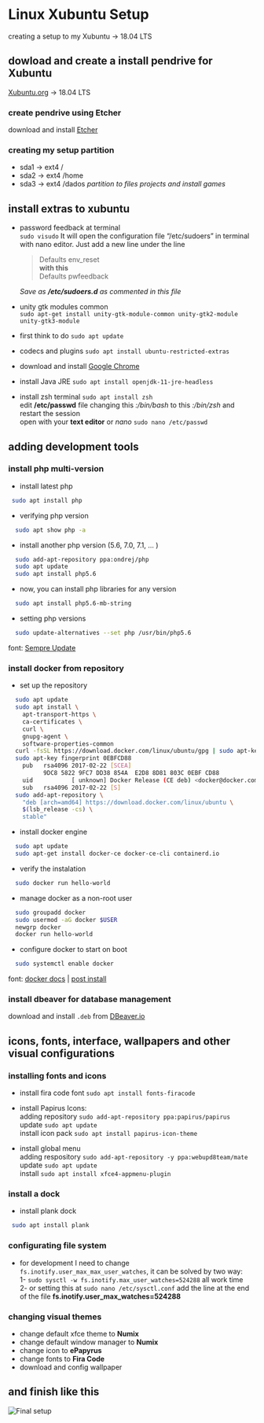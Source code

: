 # Linux Xubuntu Setup

creating a setup to my Xubuntu -> 18.04 LTS

## dowload and create a install pendrive for Xubuntu

[Xubuntu.org](https://xubuntu.org/download) -> 18.04 LTS

### create pendrive using Etcher

download and install
[Etcher](https://www.balena.io/etcher/)

### creating my setup partition

* sda1 -> ext4 /
* sda2 -> ext4 /home
* sda3 -> ext4 /dados  *partition to files projects and install games*

## install extras to xubuntu

* password feedback at terminal \
 ```sudo visudo```
   It will open the configuration file “/etc/sudoers” in terminal with nano editor. Just add a new line under the line
   > Defaults        env_reset \
   **with this** \
   > Defaults        pwfeedback

   *Save as **/etc/sudoers.d** as commented in this file*

* unity gtk modules common \
 ```sudo apt-get install unity-gtk-module-common unity-gtk2-module unity-gtk3-module```

* first think to do
 ```sudo apt update```

* codecs and plugins
 ```sudo apt install ubuntu-restricted-extras```

* download and install [Google Chrome](https://www.google.com/chrome/)

* install Java JRE
 ```sudo apt install openjdk-11-jre-headless```

* install zsh terminal `sudo apt install zsh` \
 edit **/etc/passwd** file changing this *:/bin/bash* to this *:/bin/zsh* and restart the session \
 open with your **text editor** or *nano* ```sudo nano /etc/passwd```

## adding development tools

### install php multi-version

* install latest php

 ```bash
  sudo apt install php
 ```

* verifying php version

 ```bash
   sudo apt show php -a
 ```

* install another php version (5.6, 7.0, 7.1, ... )

 ```bash
   sudo add-apt-repository ppa:ondrej/php
   sudo apt update
   sudo apt install php5.6
```

* now, you can install php libraries for any version

```bash
  sudo apt install php5.6-mb-string
```

* setting php versions

```bash
  sudo update-alternatives --set php /usr/bin/php5.6
```

font: [Sempre Update](https://sempreupdate.com.br/instalar-versoes-diferentes-php-5-6-7-0-7-1-7-2-7-3-no-ubuntu/)

### install docker from repository

* set up the repository

```bash
  sudo apt update
  sudo apt install \
    apt-transport-https \
    ca-certificates \
    curl \
    gnupg-agent \
    software-properties-common
  curl -fsSL https://download.docker.com/linux/ubuntu/gpg | sudo apt-key add -
  sudo apt-key fingerprint 0EBFCD88
    pub   rsa4096 2017-02-22 [SCEA]
          9DC8 5822 9FC7 DD38 854A  E2D8 8D81 803C 0EBF CD88
    uid           [ unknown] Docker Release (CE deb) <docker@docker.com>
    sub   rsa4096 2017-02-22 [S]
  sudo add-apt-repository \
    "deb [arch=amd64] https://download.docker.com/linux/ubuntu \
    $(lsb_release -cs) \
    stable"
```

* install docker engine

```bash
  sudo apt update
  sudo apt-get install docker-ce docker-ce-cli containerd.io
```

* verify the instalation

```bash
  sudo docker run hello-world
```

* manage docker as a non-root user

```bash
  sudo groupadd docker
  sudo usermod -aG docker $USER
  newgrp docker
  docker run hello-world
```

* configure docker to start on boot

```bash
  sudo systemctl enable docker
```

font: [docker docs](https://docs.docker.com/engine/install/ubuntu/) |
      [post install](https://docs.docker.com/engine/install/linux-postinstall/)

### install dbeaver for database management

download and install `.deb` from [DBeaver.io](https://dbeaver.io/files/dbeaver-ce_latest_amd64.deb)

## icons, fonts, interface, wallpapers and other visual configurations

### installing fonts and icons

* install fira code font ```sudo apt install fonts-firacode```

* install Papirus Icons: \
    adding repository ```sudo add-apt-repository ppa:papirus/papirus``` \
    update ```sudo apt update``` \
    install icon pack ```sudo apt install papirus-icon-theme```

* install global menu \
    adding respository ```sudo add-apt-repository -y ppa:webupd8team/mate``` \
    update ```sudo apt update``` \
    install ```sudo apt install xfce4-appmenu-plugin```

### install a dock

* install plank dock

 ```bash
  sudo apt install plank
 ```

### configurating file system

* for development I need to change `fs.inotify.user_max_max_user_watches`, it can be solved by two way: \
 1- ` sudo sysctl -w fs.inotify.max_user_watches=524288 ` all work time \
 2- or setting this at `sudo nano /etc/sysctl.conf` add the line at the end of the file **fs.inotify.user_max_watches=524288**

### changing visual themes

* change default xfce theme to **Numix**
* change default window manager to **Numix**
* change icon to **ePapyrus**
* change fonts to **Fira Code**
* download and config wallpaper

## and finish like this

![Final setup](https://github.com/rattones/linux-xubunu-setup/blob/master/linux-final-setup.png)
